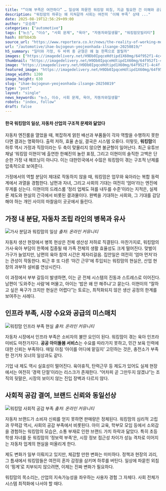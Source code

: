 ```yaml
---
title: "“이해 부족은 여전하다” … 일상에 파묻힌 워킹맘 외침, 지금 필요한 건 이해와 공감"
description: "워킹맘의 하루는 왜 지쳐갈까 사회는 여전히 ‘이해 부족’ 상태 ..."
date: 2025-08-19T12:56:29+09:00
author: "오승희"
categories: ["automotive"]
tags: ["뉴스", "이슈", "사회 문제", "육아", "자동차와일생활", "워킹맘모빌리티"]
hash: 88fbb43b
source_url: "https://www.reportera.co.kr/news/the-reality-of-working-moms-in-korea/"
url: "/automotive/ihae-bujogeun-yeojeonhada-ilsange-20250819/"
h5_summary: "일터와 가정, 두 바퀴 중 균형은 왜 늘 한쪽으로 쏠릴까"
images: ["https://imagedelivery.net/H9Db0IpqceHdtipd1X60mg/64f952f1-4c4f-486a-480e-d0ccff227600/public", "https://imagedelivery.net/H9Db0IpqceHdtipd1X60mg/aa965ea9-f89c-4469-1fb8-0b4947710800/public", "https://imagedelivery.net/H9Db0IpqceHdtipd1X60mg/be13f5d4-2c1e-45c7-8642-feeac3aeb100/public", "https://imagedelivery.net/H9Db0IpqceHdtipd1X60mg/7094216a-9464-4217-d448-764a50ae4400/public"]
thumbnail: "https://imagedelivery.net/H9Db0IpqceHdtipd1X60mg/64f952f1-4c4f-486a-480e-d0ccff227600/public"
image: "https://imagedelivery.net/H9Db0IpqceHdtipd1X60mg/64f952f1-4c4f-486a-480e-d0ccff227600/public"
featured_image: "https://imagedelivery.net/H9Db0IpqceHdtipd1X60mg/64f952f1-4c4f-486a-480e-d0ccff227600/public"
image_width: 1200
image_height: 630
slug: "ihae-bujogeun-yeojeonhada-ilsange-20250819"
type: "post"
layout: "single"
news_keywords: "뉴스, 이슈, 사회 문제, 육아, 자동차와일생활"
robots: "index, follow"
draft: false
---
```


#### 한국 워킹맘의 일상, 자동차 산업의 구조적 문제와 닮았다

자동차 엔진룸을 열었을 때, 복잡하게 얽힌 배선과 부품들이 각자 역할을 수행하지 못한다면 결과는 명확하다. 출력 저하, 효율 손실, 결국은 시스템 오류다. 이렇듯, **워킹맘**의 하루 역시 가정과 직장이라는 두 축이 맞물리지 않으면 불균형이 일어난다. 최근 유튜브 채널 ‘워킹맘 이현이’에 출연한 한혜진의 놀란 표정, 그리고 이현이의 솔직한 고백은 단순한 가정 내 해프닝이 아니다. 이는 대한민국에서 수많은 워킹맘이 겪는 구조적 난제를 압축적으로 보여준다.

가정에서의 역할 분담이 제대로 작동하지 않을 때, 워킹맘은 업무와 육아라는 복합 동력계에서 과열을 경험한다. 남편과 자녀, 그리고 사회의 기대는 여전히 ‘엄마’라는 엔진에 무게를 싣는다. 이현이의 드레스룸 ‘정리 업체도 혀를 내두를 수준’이라는 지적은, 실제론 제도와 현실의 간극에서 비롯된 결과물이다. 완벽을 기대하는 사회와, 그 기대를 감당해야 하는 개인 사이의 마찰음이 곳곳에서 들린다.

## 가정 내 분담, 자동차 조립 라인의 병목과 유사

![가사 분담과 워킹맘의 일상](https://imagedelivery.net/H9Db0IpqceHdtipd1X60mg/7094216a-9464-4217-d448-764a50ae4400/public)
*출처: 온라인 커뮤니티*


자동차 생산 현장에서 병목 현상은 전체 생산성 저하로 직결된다. 마찬가지로, 워킹맘의 가사·육아 부담이 한쪽에 집중될 때 가족 전체의 생활 효율성도 크게 떨어진다. 맞벌이 가구가 늘었지만, 남편의 육아 참여 시간은 제자리걸음. 집안일은 여전히 ‘엄마 먼저’라는 관성이 작동한다. 퇴근 후 또 다른 ‘야간 근무’에 투입되는 워킹맘의 현실은, 산업 현장의 과부하 설비를 연상시킨다.

이 과정에서 부부 갈등이 발생하면, 이는 곧 전체 시스템의 진동과 스트레스로 이어진다. 남편이 ‘도와주는 사람’에 머물고, 아이는 ‘밥은 왜 안 해주냐’고 묻는다. 이현이의 “잘하고 싶은 욕구가 크지만 현실은 어렵다”는 토로는, 최적화되지 않은 생산 공정의 한계를 보여주는 사례다.

## 인프라 부족, 시장 수요와 공급의 미스매치

![워킹맘 인프라 부족 현실](https://imagedelivery.net/H9Db0IpqceHdtipd1X60mg/aa965ea9-f89c-4469-1fb8-0b4947710800/public)
*출처: 온라인 커뮤니티*


자동차 시장에서 인프라 부족은 소비자의 불안 요인이 된다. 워킹맘이 겪는 육아 인프라 미비도 마찬가지다. **공공 아이돌봄 서비스**는 수요를 따라가지 못하고, 민간 보육 인력에 대한 신뢰는 부족하다. 매일 아침 ‘아이를 어디에 맡길지’ 고민하는 것은, 충전소가 부족한 전기차 오너의 일상과도 같다.

기업 내 제도 역시 실효성이 떨어진다. 육아휴직, 탄력근무 등 제도가 있어도 실제 현장에서는 여전히 ‘경력 단절’이라는 리스크가 존재한다. “어차피 곧 그만두지 않겠냐”는 조직의 뒷말은, 시장의 보이지 않는 진입 장벽과 다르지 않다.

## 사회적 공감 결여, 브랜드 신뢰와 동일선상

![워킹맘 사회적 공감 부족](https://imagedelivery.net/H9Db0IpqceHdtipd1X60mg/be13f5d4-2c1e-45c7-8642-feeac3aeb100/public)
*출처: 온라인 커뮤니티*


자동차 브랜드가 소비자 신뢰를 얻지 못하면 판매량은 정체된다. 워킹맘의 심리적 고립과 무력감 역시, 사회의 공감 부족에서 비롯된다. 아이 교육, 학부모 모임 등에서 소외감을 경험하는 워킹맘의 모습은, 소통 부재로 인한 브랜드 가치 하락과 닮았다. 특히 초등학생 자녀를 둔 워킹맘의 ‘정보력 부족’은, 시장 정보 접근성 차이가 성능 격차로 이어지는 자동차 업계의 현실을 떠올리게 한다.

제도 변화가 일부 이뤄지고 있지만, 체감할 만한 변화는 미미하다. 정책과 현장의 괴리, 그 틈새에서 워킹맘들은 여전히 혼자 감정을 삼키며 하루를 버틴다. 일상에 파묻힌 외침이 ‘핑계’로 치부되지 않으려면, 이제는 진짜 변화가 필요하다. 

워킹맘의 목소리는, 산업의 지속가능성을 좌우하는 사용자 경험 그 자체다. 사회 전체가 시스템 최적화에 나서야 할 때다.
